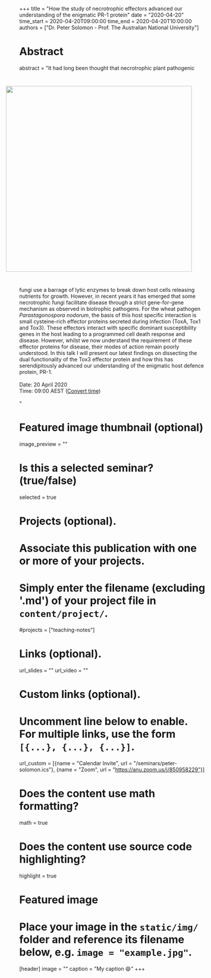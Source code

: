 +++
title = "How the study of necrotrophic effectors advanced our understanding of the enigmatic PR-1 protein"
date = "2020-04-20"
time_start = 2020-04-20T09:00:00
time_end = 2020-04-20T10:00:00
authors = ["Dr. Peter Solomon - Prof. The Australian National University"]

# Abstract

abstract = "<img src = '/img/seminars/peter-solomon.png' width = 500 align = right style = 'padding:40px'>It had long been thought that necrotrophic plant pathogenic fungi use a barrage of lytic enzymes to break down host cells releasing nutrients for growth. However, in recent years it has emerged that some necrotrophic fungi facilitate disease through a strict gene-for-gene mechanism as observed in biotrophic pathogens. For the wheat pathogen *Parastagonospora nodorum*, the basis of this host specific interaction is small cysteine-rich effector proteins secreted during infection (ToxA, Tox1 and Tox3). These effectors interact with specific dominant susceptibility genes in the host leading to a programmed cell death response and disease. However, whilst we now understand the requirement of these effector proteins for disease, their modes of action remain poorly understood. In this talk I will present our latest findings on dissecting the dual functionality of the Tox3 effector protein and how this has serendipitously advanced our understanding of the enigmatic host defence protein, PR-1.</br></br>Date: 20 April 2020 </br> Time: 09:00 AEST ([Convert time](https://www.timeanddate.com/worldclock/fixedtime.html?msg=Peter+Solomon%3A+How+the+study+of+necrotrophic+effectors+advanced+our+understanding+of+the+enigmatic+P&iso=20200420T09&p1=57&ah=1))</br><br>"

# Featured image thumbnail (optional)
image_preview = ""

# Is this a selected seminar? (true/false)
selected = true

# Projects (optional).
#   Associate this publication with one or more of your projects.
#   Simply enter the filename (excluding '.md') of your project file in `content/project/`.
#projects = ["teaching-notes"]

# Links (optional).
url_slides = ""
url_video = ""

# Custom links (optional).
#   Uncomment line below to enable. For multiple links, use the form `[{...}, {...}, {...}]`.
url_custom = [{name = "Calendar Invite", url = "/seminars/peter-solomon.ics"}, {name = "Zoom", url = "https://anu.zoom.us/j/850958229"}]

# Does the content use math formatting?
math = true

# Does the content use source code highlighting?
highlight = true

# Featured image
# Place your image in the `static/img/` folder and reference its filename below, e.g. `image = "example.jpg"`.
[header]
image = ""
caption = "My caption :smile:"
+++

